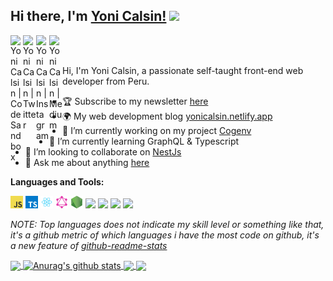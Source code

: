## Hi there, I'm [Yoni Calsin!](https://yonicalsin.netlify.app/) <img src="https://raw.githubusercontent.com/syedareehaquasar/syedareehaquasar/master/gifs/Hi.gif" width="30px">

<a href="https://codesandbox.io/u/yonicalsin" target="blank">
  <img align="left" alt="Yoni Calsin | CodeSandbox" width="20px" src="https://cdn.svgporn.com/logos/codesandbox.svg" />
</a>
<a href="https://twitter.com/yonicalsin" target="blank">
  <img align="left" alt="Yoni Calsin | Twitter" width="21px" src="https://cdn.svgporn.com/logos/twitter.svg" />
</a>
<a href="http://instagram.com/yoni_calsin" target="blank">
  <img align="left" alt="Yoni Calsin | Instagram" width="21px" src="https://image.flaticon.com/icons/svg/733/733558.svg" />
</a>
<a href="http://medium.com/yonicalsin" target="blank">
  <img align="left" alt="Yoni Calsin | Medium" width="21px" src="https://cdn.svgporn.com/logos/medium.svg" />
</a>

<br />
<br />

Hi, I'm Yoni Calsin, a passionate self-taught front-end web developer from Peru.
<br />

- 🏆 Subscribe to my newsletter [here](https://yonicalsin.netlify.app/contacto/)
- 🌍 My web development blog [yonicalsin.netlify.app](http://yonicalsin.netlify.app/)
- 🔭 I’m currently working on my project [Cogenv](https://github.com/yonicalsin/cogenv)
- 🌱 I’m currently learning GraphQL & Typescript
- 👯 I’m looking to collaborate on [NestJs](https://github.com/nestjs/nest)
- 💬 Ask me about anything [here](https://github.com/yonicalsin/yonicalsin/issues)

**Languages and Tools:**

<code><img height="20" src="https://raw.githubusercontent.com/github/explore/80688e429a7d4ef2fca1e82350fe8e3517d3494d/topics/javascript/javascript.png"></code>
<code><img height="20" src="https://raw.githubusercontent.com/github/explore/80688e429a7d4ef2fca1e82350fe8e3517d3494d/topics/typescript/typescript.png"></code>
<code><img height="20" src="https://raw.githubusercontent.com/github/explore/80688e429a7d4ef2fca1e82350fe8e3517d3494d/topics/react/react.png"></code>
<code><img height="20" src="https://raw.githubusercontent.com/github/explore/5c058a388828bb5fde0bcafd4bc867b5bb3f26f3/topics/graphql/graphql.png"></code>
<code><img height="20" src="https://raw.githubusercontent.com/github/explore/80688e429a7d4ef2fca1e82350fe8e3517d3494d/topics/nodejs/nodejs.png"></code>
<code><img height="20" src="https://cdn.svgporn.com/logos/nextjs.svg"></code>
<code><img height="20" src="https://cdn.svgporn.com/logos/nestjs.svg"></code>
<code><img height="20" src="https://cdn.svgporn.com/logos/go.svg"></code>
<code><img height="20" src="https://cdn.svgporn.com/logos/gatsby.svg"></code>

<!---
  if you have forked this to use on your profile,
  Change the `github-readme-stats.anuraghazra1.vercel.app` to `github-readme-stats.vercel.app`
--->

<!-- <a href="https://github.com/yonicalsin" target="blank">
<img src="https://github-readme-stats.vercel.app/api?username=yonicalsin&show_icons=true&title_color=fff&icon_color=79ff97&text_color=9f9f9f&bg_color=151515" alt="Yoni Calsin - github stats"/>
</a> -->

<!-- <br>
<br> -->

<!-- <a href="https://github.com/nestjs/nest" target="blank">
  <img align="left" src="https://github-readme-stats.vercel.app/api/pin/?username=nestjs&repo=nest&title_color=fff&icon_color=79ff97&text_color=9f9f9f&bg_color=151515" />
</a>

<a href="https://github.com/react-hook-form/react-hook-form" target="blank">
  <img align="left" src="https://github-readme-stats.vercel.app/api/pin/?username=react-hook-form&repo=react-hook-form&title_color=fff&icon_color=79ff97&text_color=9f9f9f&bg_color=151515" />
</a>
<a href="https://github.com/yonicalsin/cogenv" target="blank">
  <img align="left" src="https://github-readme-stats.vercel.app/api/pin/?username=yonicalsin&repo=cogenv&title_color=fff&icon_color=79ff97&text_color=9f9f9f&bg_color=151515" />
</a>
<a href="https://github.com/yonicalsin/sass-colors" target="blank">
  <img align="left" src="https://github-readme-stats.vercel.app/api/pin/?username=yonicalsin&repo=sass-colors&title_color=fff&icon_color=79ff97&text_color=9f9f9f&bg_color=151515" />
</a> -->

_NOTE: Top languages does not indicate my skill level or something like that, it's a github metric of which languages i have the most code on github, it's a new feature of [github-readme-stats](https://github.com/anuraghazra/github-readme-stats)_

<a href="https://github.com/anuraghazra/github-readme-stats">
  <img align="center" src="https://github-readme-stats.vercel.app/api/top-langs/?username=yonicalsin&theme=radical&hide_langs_below=1" />
</a>
<a href="https://github.com/anuraghazra/github-readme-stats">
  <img align="center" src="https://github-readme-stats.vercel.app/api?username=yonicalsin&show_icons=true&theme=radical&line_height=27" alt="Anurag's github stats" />
</a>

<a href="https://github.com/anuraghazra/github-readme-stats">
  <img align="center" src="https://github-readme-stats.vercel.app/api/pin/?username=nestjs&repo=nest&theme=radical" />
</a>    
<a href="https://github.com/anuraghazra/anuraghazra.github.io">
  <img align="center" src="https://github-readme-stats.vercel.app/api/pin/?username=react-hook-form&repo=react-hook-form&theme=radical" />
</a>
